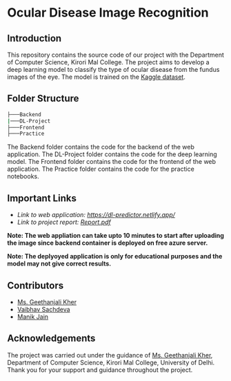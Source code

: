 # Ocular Disease Image Recognition

## Introduction
This repository contains the source code of our project with the Department of Computer Science, Kirori Mal College. The project aims to develop a deep learning model to classify the type of ocular disease from the fundus images of the eye. The model is trained on the [Kaggle dataset](https://www.kaggle.com/datasets/andrewmvd/ocular-disease-recognition-odir5k?resource=download&select=full_df.csv).

## Folder Structure
```bash
├───Backend
|───DL-Project
├───Frontend
├───Practice
```
The Backend folder contains the code for the backend of the web application. The DL-Project folder contains the code for the deep learning model. The Frontend folder contains the code for the frontend of the web application. The Practice folder contains the code for the practice notebooks.

## Important Links

- *Link to web application: https://dl-predictor.netlify.app/*
- *Link to project report: [Report.pdf](https://drive.google.com/file/d/1_c36Yl5Lic0ONRHE2IFb-GwraXQPKNnP/view?usp=sharing)*

**Note: The web appliation can take upto 10 minutes to start after uploading the image since backend container is deployed on free azure server.**

**Note: The deplyoyed application is only for educational purposes and the model may not give correct results.**

## Contributors
- [Ms. Geethanjali Kher](https://github.com/GeethanjaliKher)
- [Vaibhav Sachdeva](https://github.com/sachdevavaibhav)
- [Manik Jain](https://github.com/codingmanik)

## Acknowledgements
The project was carried out under the guidance of [Ms. Geethanjali Kher](https://github.com/GeethanjaliKher), Department of Computer Science, Kirori Mal College, University of Delhi.
Thank you for your support and guidance throughout the project.

